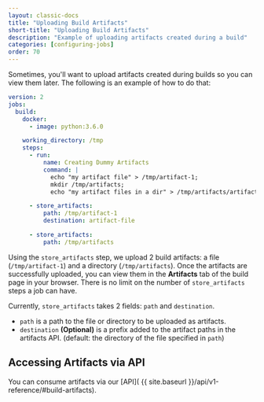 ```yaml
---
layout: classic-docs
title: "Uploading Build Artifacts"
short-title: "Uploading Build Artifacts"
description: "Example of uploading artifacts created during a build"
categories: [configuring-jobs]
order: 70
---
```


Sometimes, you'll want to upload artifacts created during builds so you can view them later. The following is an example of how to do that:

```YAML
version: 2
jobs:
  build:
    docker:
      - image: python:3.6.0

    working_directory: /tmp
    steps:
      - run:
          name: Creating Dummy Artifacts
          command: |
            echo "my artifact file" > /tmp/artifact-1;
            mkdir /tmp/artifacts;
            echo "my artifact files in a dir" > /tmp/artifacts/artifact-2;

      - store_artifacts:
          path: /tmp/artifact-1
          destination: artifact-file

      - store_artifacts:
          path: /tmp/artifacts
```

Using the `store_artifacts` step, we upload 2 build artifacts: a file (`/tmp/artifact-1`) and a directory (`/tmp/artifacts`). Once the artifacts are successfully uploaded, you can view them in the **Artifacts** tab of the build page in your browser. There is no limit on the  number of `store_artifacts` steps a job can have.

Currently, `store_artifacts` takes 2 fields: `path` and `destination`.

  - `path` is a path to the file or directory to be uploaded as artifacts.
  - `destination` **(Optional)** is a prefix added to the artifact paths in the artifacts API. (default: the directory of the file specified in `path`)

## Accessing Artifacts via API

You can consume artifacts via our [API]( {{ site.baseurl }}/api/v1-reference/#build-artifacts).

